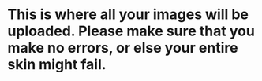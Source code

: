# This is where all your images will be uploaded. Please make sure that you make no errors, or else your entire skin might fail.
